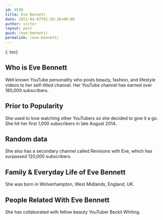 ```yaml
---
id: 6538
title: Eve Bennett
date: 2021-04-07T01:50:16+00:00
author: victor
layout: post
guid: /eve-bennett/
permalink: /eve-bennett/
---
```



{: toc}


## Who is Eve Bennett



Well known YouTube personality who posts beauty, fashion, and lifestyle videos to her self-titled channel. Her YouTube channel has earned over 180,000 subscribers.

                
                
                
## Prior to Popularity



She used to love watching other YouTubers so she decided to give it a go. She hit her first 1,000 subscribers in late August 2014.

                
                
                
## Random data



She also has a secondary channel called Revisions with Eve, which has surpassed 120,000 subscribers. 

                
                
                
## Family & Everyday Life of Eve Bennett



She was born in Wolverhampton, West Midlands, England, UK.

                
                
                
## People Related With Eve Bennett



She has collaborated with fellow beauty YouTuber Beckii Whiting.

                
              
            
          
          
          